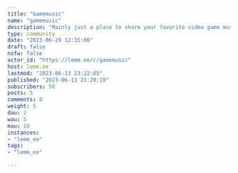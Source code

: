 ```yaml
---
title: "Gamemusic" 
name: "gamemusic"
description: "Mainly just a place to share your favorite video game music or VG covers/remixes."
type: community
date: "2023-06-29 12:35:00"
draft: false
nsfw: false
actor_id: "https://lemm.ee/c/gamemusic"
host: lemm.ee
lastmod: "2023-06-13 23:22:05"
published: "2023-06-13 23:20:19"
subscribers: 50
posts: 5
comments: 8
weight: 5
dau: 2
wau: 5
mau: 10
instances:
- "lemm_ee"
tags: 
- "lemm_ee"

---
```

